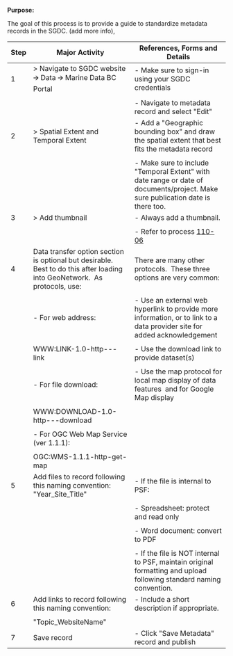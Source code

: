 **Purpose:**



The goal of this process is to provide a guide to standardize metadata records in the SGDC. (add more info),



| **Step** | **Major Activity** | **References, Forms and Details** |
| -------- | ------------------ | --------------------------------- |
| 1 | > Navigate to SGDC website 🡪 Data 🡪 Marine Data BC Portal | - Make sure to sign-in using your SGDC credentials |
|  |  |  |
|  |  | - Navigate to metadata record and select "Edit" |
| 2 | > Spatial Extent and Temporal Extent | - Add a "Geographic bounding box" and draw the spatial extent that best fits the metadata record |
|  |  |  |
|  |  | - Make sure to include "Temporal Extent" with date range or date of documents/project. Make sure publication date is there too. |
| 3 | > Add thumbnail | - Always add a thumbnail. |
|  |  |  |
|  |  | - Refer to process [110-06](https://pacificsalmonfoundation-my.sharepoint.com/:w:/g/personal/psalinasruiz_psf_ca/EQdIk9uxw4dLhZiYUZNMFgkBGcktBKNOGNw0tCPr_BFmhg?e=ejQTBF) |
| 4 | Data transfer option section is optional but desirable.  Best to do this after loading into GeoNetwork.  As protocols, use: | There are many other protocols.  These three options are very common: |
|  |  |  |
|  | - For web address: | - Use an external web hyperlink to provide more information, or to link to a data provider site for added acknowledgement |
|  |  |  |
|  | WWW:LINK-1.0-http---link | - Use the download link to provide dataset(s) |
|  |  |  |
|  | - For file download: | - Use the map protocol for local map display of data features  and for Google Map display |
|  |  |  |
|  | WWW:DOWNLOAD-1.0-http---download |  |
|  |  |  |
|  | - For OGC Web Map Service (ver 1.1.1): |  |
|  |  |  |
|  | OGC:WMS-1.1.1-http-get-map |  |
| 5 | Add files to record following this naming convention: "Year_Site_Title" | - If the file is internal to PSF: |
|  |  |  |
|  |  | - Spreadsheet: protect and read only |
|  |  |  |
|  |  | - Word document: convert to PDF |
|  |  |  |
|  |  | - If the file is NOT internal to PSF, maintain original formatting and upload following standard naming convention. |
| 6 | Add links to record following this naming convention: | - Include a short description if appropriate. |
|  |  |  |
|  | "Topic_WebsiteName" |  |
| 7 | Save record | - Click "Save Metadata" record and publish |

